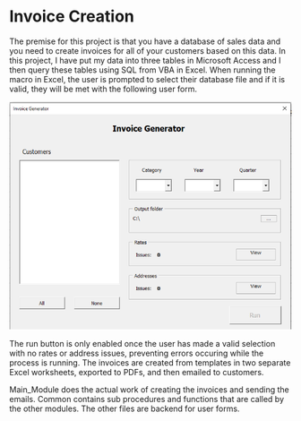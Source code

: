 # Invoice Creation

The premise for this project is that you have a database of sales data and you need to create invoices for all of your customers based on this data. In this project, I have put my data into three tables in Microsoft Access and I then query these tables using SQL from VBA in Excel. When running the macro in Excel, the user is prompted to select their database file and if it is valid, they will be met with the following user form.

![alt text](Main_Window.PNG)

The run button is only enabled once the user has made a valid selection with no rates or address issues, preventing errors occuring while the process is running. The invoices are created from templates in two separate Excel worksheets, exported to PDFs, and then emailed to customers.

Main_Module does the actual work of creating the invoices and sending the emails. Common contains sub procedures and functions that are called by the other modules. The other files are backend for user forms.
